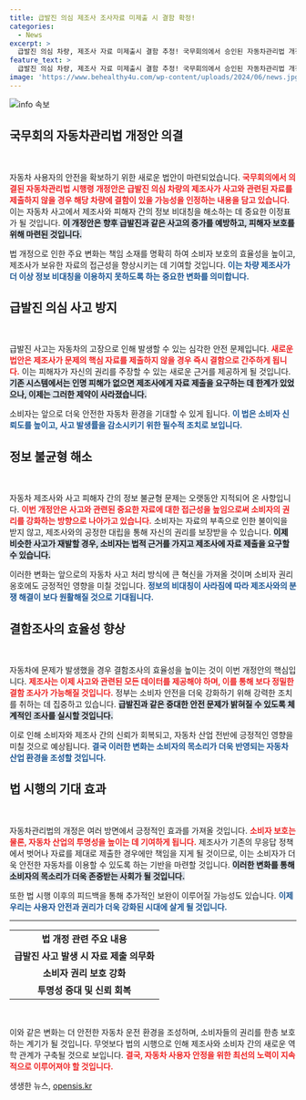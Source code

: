 ```yaml
---
title: 급발진 의심 제조사 조사자료 미제출 시 결함 확정!
categories:
  - News
excerpt: >
  급발진 의심 차량, 제조사 자료 미제출시 결함 추정! 국무회의에서 승인된 자동차관리법 개정안은 피해자 보호를 강화하며, 사고 발생 시 제조사의 책임을 더욱 분명히 합니다.
feature_text: >
  급발진 의심 차량, 제조사 자료 미제출시 결함 추정! 국무회의에서 승인된 자동차관리법 개정안은 피해자 보호를 강화하며, 사고 발생 시 제조사의 책임을 더욱 분명히 합니다.
image: 'https://www.behealthy4u.com/wp-content/uploads/2024/06/news.jpg'
---
```


<p><img src="https://www.behealthy4u.com/wp-content/uploads/2024/06/news.jpg" alt="info 속보" /></p>

<h2 data-ke-size="size26">국무회의 자동차관리법 개정안 의결</h2>

<p data-ke-size="size16">&nbsp;</p>

<p>자동차 사용자의 안전을 확보하기 위한 새로운 법안이 마련되었습니다. <b><span style="color: #ee2323;">국무회의에서 의결된 자동차관리법 시행령 개정안은 급발진 의심 차량의 제조사가 사고와 관련된 자료를 제출하지 않을 경우 해당 차량에 결함이 있을 가능성을 인정하는 내용을 담고 있습니다.</span></b> 이는 자동차 사고에서 제조사와 피해자 간의 정보 비대칭을 해소하는 데 중요한 이정표가 될 것입니다. <b><span style="background-color: #21538527;">이 개정안은 향후 급발진과 같은 사고의 증가를 예방하고, 피해자 보호를 위해 마련된 것입니다.</span></b></p>

<p>법 개정으로 인한 주요 변화는 책임 소재를 명확히 하여 소비자 보호의 효율성을 높이고, 제조사가 보유한 자료의 접근성을 향상시키는 데 기여할 것입니다. <b><span style="color: #1a5490;">이는 차량 제조사가 더 이상 정보 비대칭을 이용하지 못하도록 하는 중요한 변화를 의미합니다.</span></b></p>

<h2 data-ke-size="size26">급발진 의심 사고 방지</h2>

<p data-ke-size="size16">&nbsp;</p>

<p>급발진 사고는 자동차의 고장으로 인해 발생할 수 있는 심각한 안전 문제입니다. <b><span style="color: #ee2323;">새로운 법안은 제조사가 문제의 핵심 자료를 제출하지 않을 경우 즉시 결함으로 간주하게 됩니다.</span></b> 이는 피해자가 자신의 권리를 주장할 수 있는 새로운 근거를 제공하게 될 것입니다. <b><span style="background-color: #21538527;">기존 시스템에서는 인명 피해가 없으면 제조사에게 자료 제출을 요구하는 데 한계가 있었으나, 이제는 그러한 제약이 사라졌습니다.</span></b> </p>

<p>소비자는 앞으로 더욱 안전한 자동차 환경을 기대할 수 있게 됩니다. <b><span style="color: #1a5490;">이 법은 소비자 신뢰도를 높이고, 사고 발생률을 감소시키기 위한 필수적 조치로 보입니다.</span></b></p>

<h2 data-ke-size="size26">정보 불균형 해소</h2>

<p data-ke-size="size16">&nbsp;</p>

<p>자동차 제조사와 사고 피해자 간의 정보 불균형 문제는 오랫동안 지적되어 온 사항입니다. <b><span style="color: #ee2323;">이번 개정안은 사고와 관련된 중요한 자료에 대한 접근성을 높임으로써 소비자의 권리를 강화하는 방향으로 나아가고 있습니다.</span></b> 소비자는 자료의 부족으로 인한 불이익을 받지 않고, 제조사와의 공정한 대립을 통해 자신의 권리를 보장받을 수 있습니다. <b><span style="background-color: #21538527;">이제 비슷한 사고가 재발할 경우, 소비자는 법적 근거를 가지고 제조사에 자료 제출을 요구할 수 있습니다.</span></b></p>

<p>이러한 변화는 앞으로의 자동차 사고 처리 방식에 큰 혁신을 가져올 것이며 소비자 권리 옹호에도 긍정적인 영향을 미칠 것입니다. <b><span style="color: #1a5490;">정보의 비대칭이 사라짐에 따라 제조사와의 분쟁 해결이 보다 원활해질 것으로 기대됩니다.</span></b></p>

<h2 data-ke-size="size26">결함조사의 효율성 향상</h2>

<p data-ke-size="size16">&nbsp;</p>

<p>자동차에 문제가 발생했을 경우 결함조사의 효율성을 높이는 것이 이번 개정안의 핵심입니다. <b><span style="color: #ee2323;">제조사는 이제 사고와 관련된 모든 데이터를 제공해야 하며, 이를 통해 보다 정밀한 결함 조사가 가능해질 것입니다.</span></b> 정부는 소비자 안전을 더욱 강화하기 위해 강력한 조치를 취하는 데 집중하고 있습니다. <b><span style="background-color: #21538527;">급발진과 같은 중대한 안전 문제가 밝혀질 수 있도록 체계적인 조사를 실시할 것입니다.</span></b></p>

<p>이로 인해 소비자와 제조사 간의 신뢰가 회복되고, 자동차 산업 전반에 긍정적인 영향을 미칠 것으로 예상됩니다. <b><span style="color: #1a5490;">결국 이러한 변화는 소비자의 목소리가 더욱 반영되는 자동차 산업 환경을 조성할 것입니다.</span></b></p>

<h2 data-ke-size="size26">법 시행의 기대 효과</h2>

<p data-ke-size="size16">&nbsp;</p>

<p>자동차관리법의 개정은 여러 방면에서 긍정적인 효과를 가져올 것입니다. <b><span style="color: #ee2323;">소비자 보호는 물론, 자동차 산업의 투명성을 높이는 데 기여하게 됩니다.</span></b> 제조사가 기존의 무응답 정책에서 벗어나 자료를 제대로 제출한 경우에만 책임을 지게 될 것이므로, 이는 소비자가 더욱 안전한 자동차를 이용할 수 있도록 하는 기반을 마련할 것입니다. <b><span style="background-color: #21538527;">이러한 변화를 통해 소비자의 목소리가 더욱 존중받는 사회가 될 것입니다.</span></b></p>

<p>또한 법 시행 이후의 피드백을 통해 추가적인 보완이 이루어질 가능성도 있습니다. <b><span style="color: #1a5490;">이제 우리는 사용자 안전과 권리가 더욱 강화된 시대에 살게 될 것입니다.</span></b> </p>

<hr />

<table style="width: 100%;">
<tr>
<td style="text-align: center; height: 17px;"><b>법 개정 관련 주요 내용</b></td>
</tr>
<tr>
<td style="text-align: center; height: 17px;"><b>급발진 사고 발생 시 자료 제출 의무화</b></td>
</tr>
<tr>
<td style="text-align: center; height: 17px;"><b>소비자 권리 보호 강화</b></td>
</tr>
<tr>
<td style="text-align: center; height: 17px;"><b>투명성 증대 및 신뢰 회복</b></td>
</tr>
</table>

<p data-ke-size="size16">&nbsp;</p>

<p>이와 같은 변화는 더 안전한 자동차 운전 환경을 조성하며, 소비자들의 권리를 한층 보호하는 계기가 될 것입니다. 무엇보다 법의 시행으로 인해 제조사와 소비자 간의 새로운 역학 관계가 구축될 것으로 보입니다. <b><span style="color: #ee2323;">결국, 자동차 사용자 안정을 위한 최선의 노력이 지속적으로 이루어져야 할 것입니다.</span></b></p>
생생한 뉴스, <a href="https://opensis.kr" rel="dofollow">opensis.kr</a>


